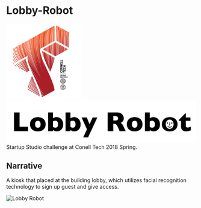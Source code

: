 # Lobby-Robot
![Cornell Tech](images/CT_logo1.png)
![Cornell Tech](lobbyrobotlogo.jpg)
Startup Studio challenge at Conell Tech 2018 Spring.

## Narrative 
A kiosk that placed at the building lobby, which utilizes facial recognition technology to sign up guest and give access.

![Lobby Robot](team.jepg)
